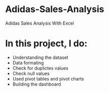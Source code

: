 # Adidas-Sales-Analysis
Adidas Sales Analysis With Excel

# In this project, I do:
- Understanding the dataset
- Data formating
- Check for duplictes values
- Check null values
- Used pivot tables and pivot charts
- Building the dashboard
